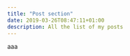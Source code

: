 ```yaml
---
title: "Post section"
date: 2019-03-26T08:47:11+01:00
description: All the list of my posts
---
```

aaa
